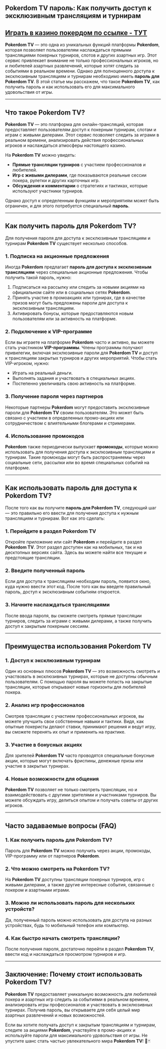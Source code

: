 ## Pokerdom TV пароль: Как получить доступ к эксклюзивным трансляциям и турнирам

## [**Играть в казино покердом по ссылке - ТУТ**](https://brandplay.link/FwVc4f)

**Pokerdom TV** — это одна из уникальных функций платформы **Pokerdom**, которая позволяет пользователям наслаждаться прямыми трансляциями покерных турниров, слотов и других азартных игр. Этот сервис привлекает внимание не только профессиональных игроков, но и любителей азартных развлечений, которые хотят следить за событиями в реальном времени. Однако для полноценного доступа к эксклюзивным трансляциям и турнирам необходимо иметь **пароль для Pokerdom TV**. В этой статье мы расскажем, что такое **Pokerdom TV**, как получить пароль и как использовать его для максимального удовольствия от игры.

***

## Что такое Pokerdom TV?

**Pokerdom TV** — это платформа для онлайн-трансляций, которая предоставляет пользователям доступ к покерным турнирам, слотам и играм с живыми дилерами. Этот сервис позволяет следить за играми в реальном времени, анализировать действия профессиональных игроков и наслаждаться атмосферы настоящего казино.

На **Pokerdom TV** можно увидеть:

* **Прямые трансляции турниров** с участием профессионалов и любителей.
* **Игр с живыми дилерами**, где показываются реальные сессии покера, рулетки и других карточных игр.
* **Обсуждения и комментарии** о стратегиях и тактиках, которые используют участники турниров.

Однако доступ к определенным функциям и мероприятиям может быть ограничен, и для этого потребуется специальный **пароль**.

***

## Как получить пароль для Pokerdom TV?

Для получения пароля для доступа к эксклюзивным трансляциям и турнирам **Pokerdom TV** существует несколько способов.

### 1. **Подписка на акционные предложения**

Иногда **Pokerdom** предлагает **пароль для доступа к эксклюзивным трансляциям** через специальные акционные предложения. Чтобы получить такой пароль, нужно:

1. Подписаться на рассылку или следить за новыми акциями на официальном сайте или в социальных сетях **Pokerdom**.
2. Принять участие в промоакциях или турнирах, где в качестве призов могут быть предложены пароли для доступа к эксклюзивным трансляциям.
3. Активировать бонусы, которые предоставляются новым пользователям или за активность на платформе.

### 2. **Подключение к VIP-программе**

Если вы играете на платформе **Pokerdom** часто и активно, вы можете стать участником **VIP-программы**. Члены программы получают привилегии, включая эксклюзивные пароли для **Pokerdom TV** и доступ к трансляциям закрытых турниров и других мероприятий. Чтобы стать VIP-игроком, нужно:

* Играть на реальный деньги.
* Выполнять задания и участвовать в специальных акциях.
* Постепенно увеличивать свою активность на платформе.

### 3. **Получение пароля через партнеров**

Некоторые партнеры **Pokerdom** могут предоставить эксклюзивные пароли для **Pokerdom TV** своим пользователям. Это может быть связано с участием в определенных промо-акциях или сотрудничеством с влиятельными блогерами и стримерами.

### 4. **Использование промокодов**

**Pokerdom** также периодически выпускает **промокоды**, которые можно использовать для получения доступа к эксклюзивным трансляциям и турнирам. Такие промокоды могут быть распространяемы через социальные сети, рассылки или во время специальных событий на платформе.

***

## Как использовать пароль для доступа к Pokerdom TV?

После того как вы получите **пароль для Pokerdom TV**, следующий шаг — это правильно его ввести для получения доступа к нужным трансляциям и турнирам. Вот как это сделать:

### 1. **Перейдите в раздел Pokerdom TV**

Откройте приложение или сайт **Pokerdom** и перейдите в раздел **Pokerdom TV**. Этот раздел доступен как на мобильных, так и на десктопных версиях сайта. Здесь вы можете найти все текущие и предстоящие трансляции.

### 2. **Введите полученный пароль**

Если для доступа к трансляциям необходим пароль, появится окно, куда нужно ввести этот код. После того как вы введете правильный пароль, доступ к эксклюзивным событиям откроется.

### 3. **Начните наслаждаться трансляциями**

После ввода пароля, вы сможете смотреть прямые трансляции турниров, следить за играми с живыми дилерами, а также получить доступ к закрытым покерным сессиям.

***

## Преимущества использования Pokerdom TV

### 1. **Доступ к эксклюзивным турнирам**

Один из основных плюсов **Pokerdom TV** — это возможность смотреть и участвовать в эксклюзивных турнирах, которые не доступны обычным пользователям. С помощью пароля вы можете попасть на закрытые трансляции, которые открывают новые горизонты для любителей покера.

### 2. **Анализ игр профессионалов**

Смотрев трансляции с участием профессиональных игроков, вы можете улучшить свои собственные навыки и тактики. Видя, как опытные покеристы делают ставки, принимают решения и ведут игру, вы сможете перенять их опыт и применить на практике.

### 3. **Участие в бонусных акциях**

Для зрителей **Pokerdom TV** часто проводятся специальные бонусные акции, которые могут включать фриспины, денежные призы или участие в закрытых турнирах.

### 4. **Новые возможности для общения**

**Pokerdom TV** позволяет не только смотреть трансляции, но и взаимодействовать с другими зрителями и участниками турниров. Вы можете обсуждать игру, делиться опытом и получать советы от других игроков.

***

## Часто задаваемые вопросы (FAQ)

### 1. **Как получить пароль для Pokerdom TV?**

Пароль для **Pokerdom TV** можно получить через акции, промокоды, VIP-программу или от партнеров **Pokerdom**.

### 2. **Что можно смотреть на Pokerdom TV?**

На **Pokerdom TV** доступны трансляции покерных турниров, игр с живыми дилерами, а также другие интересные события, связанные с покером и азартными играми.

### 3. **Можно ли использовать пароль для нескольких устройств?**

Да, полученный пароль можно использовать для доступа на разных устройствах, будь то мобильный телефон или компьютер.

### 4. **Как быстро начать смотреть трансляции?**

После получения пароля, достаточно перейти в раздел **Pokerdom TV**, ввести код и наслаждаться просмотром турниров и игр.

***

## Заключение: Почему стоит использовать Pokerdom TV?

**Pokerdom TV** предоставляет уникальную возможность для любителей покера и азартных игр следить за событиями в реальном времени, анализировать игры профессионалов и участвовать в эксклюзивных турнирах. Получив пароль, вы открываете для себя целый мир азартных развлечений и новых возможностей.

Если вы хотите получать доступ к закрытым трансляциям и турнирам, следите за акциями **Pokerdom**, участвуйте в промо-акциях и используйте пароли для максимального удовольствия от игры. Не упустите шанс стать частью увлекательного мира **Pokerdom TV**! 🎥🃏
